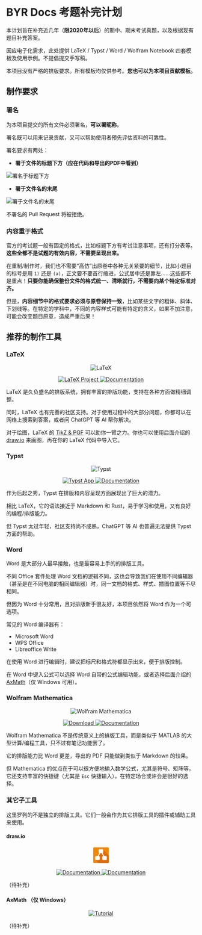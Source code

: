 # BYR Docs 考题补完计划

本计划旨在补充近几年（**限2020年以后**）的期中、期末考试真题，以及根据现有题目补充答案。

因应电子化需求，此处提供 LaTeX / Typst / Word / Wolfram Notebook 四套模板及使用示例。不提倡提交手写稿。

本项目没有严格的排版要求。所有模板均仅供参考。**您也可以为本项目贡献模板。**

## 制作要求

### 署名

为本项目提交的所有文件必须署名，**可以署昵称**。

署名既可以用来记录贡献，又可以帮助使用者预先评估资料的可靠性。

署名要求有两处：

- **署于文件的标题下方（应在代码和导出的PDF中看到）**

![署名于标题下方](https://i.ibb.co/zSx22sZ/Screenshot-20240625-095622.png)

- **署于文件名的末尾**

![署于文件名的末尾](https://i.ibb.co/CPgXrZy/Screenshot-20240625-100424.png)

不署名的 Pull Request 将被拒绝。

### 内容重于格式

官方的考试题一般有固定的格式，比如标题下方有考试注意事项，还有打分表等。**这些全都不是试题的有效内容，不需要呈现出来。**

在重制/制作时，我们也不需要“高仿”出原卷中各种无关紧要的细节，比如小题目的标号是用 `1)` 还是 `(a)`，正文要不要首行缩进，公式居中还是靠左……这些都不是重点！**只要你能确保整份文件的格式统一、清晰就行，不需要向某个特定标准对齐。**	

但是，**内容细节中的格式要求必须与原卷保持一致**，比如某些文字的粗体、斜体、下划线等。在特定的学科中，不同的内容样式可能有特定的含义，如果不加注意，可能会改变题目原意，造成严重后果！

## 推荐的制作工具

### LaTeX

<p align="center">
	<a>
		<img alt="LaTeX" src="https://www.latex-project.org/img/latex-project-logo.svg">
	</a>
</p>

<p align="center">
	<a href="https://www.latex-project.org/">
		<img alt="LaTeX Project" src="https://img.shields.io/website?down_message=offline&label=LaTeX%20Project&up_color=007f7f&up_message=online&url=https%3a%2f%2fwww.latex-project.org"/>
	</a>
	<a href="https://www.overleaf.com/learn">
		<img alt="Documentation" src="https://img.shields.io/website?down_message=offline&label=overleaf%20docs&up_color=088742&up_message=online&url=https%3A%2F%2Fwww.overleaf.com/learn"/>
	</a>
</p>

LaTeX 是久负盛名的排版系统，拥有丰富的排版功能，支持在各种方面做精细调整。

同时，LaTeX 也有完善的社区支持。对于使用过程中的大部分问题，你都可以在网络上搜索到答案，或者问 ChatGPT 等 AI 帮你解决。

对于绘图，LaTeX 的 [TikZ & PGF](https://muug.ca/mirror/ctan/graphics/pgf/base/doc/pgfmanual.pdf) 可以助你一臂之力。你也可以使用后面介绍的 [draw.io](#drawio) 来画图，再在你的 LaTeX 代码中导入它。

### Typst

<p align="center">
	<a>
		<img alt="Typst" src="https://user-images.githubusercontent.com/17899797/226108480-722b770e-6313-40d7-84f2-26bebb55a281.png">
	</a>
</p>

<p align="center">
	<a href="https://typst.app/">
		<img alt="Typst App" src="https://img.shields.io/website?down_message=offline&label=typst.app&up_color=239dad&up_message=online&url=https%3A%2F%2Ftypst.app"/>
	</a>
	<a href="https://typst.app/docs/">
		<img alt="Documentation" src="https://img.shields.io/website?down_message=offline&label=Typst%20docs&up_color=007aff&up_message=online&url=https%3A%2F%2Ftypst.app%2Fdocs"/>
	</a>
</p>

作为后起之秀，Typst 在排版和内容呈现方面展现出了巨大的潜力。

相比 LaTeX，它的语法接近于 Markdown 和 Rust，易于学习和使用，又有良好的编程/排版能力。

但 Typst 太过年轻，社区支持尚不成熟，ChatGPT 等 AI 也普遍无法提供 Typst 方面的帮助。

### Word

Word 是大部分人最早接触，也是最容易上手的的排版工具。

不同 Office 套件处理 Word 文档的逻辑不同，这也会导致我们在使用不同编辑器（甚至是在不同电脑的相同编辑器）时，同一文档的格式、样式、插图位置等不尽相同。

但因为 Word 十分常用，且对排版新手很友好，本项目依然将 Word 作为一个可选项。

常见的 Word 编译器有：

- Microsoft Word
- WPS Office
- Libreoffice Write

在使用 Word 进行编辑时，建议把标尺和格式符都显示出来，便于排版控制。

在 Word 中键入公式可以选择 Word 自带的公式编辑功能，或者选择后面介绍的 [AxMath](#axmath-仅-windows)（仅 Windows 可用）。

### Wolfram Mathematica

<p align="center">
	<a>
		<img alt="Wolfram Mathematica" src="https://www.wolfram.com/common/framework/img/spikey.en.png"/>
	</a>
</p>

<p align="center">
	<a href="https://www.wolfram.com/download-center/mathematica/">
		<img alt="Download" src="https://img.shields.io/website?down_message=offline&label=download%20center&up_color=f86200&up_message=online&url=https%3a%2f%2fwww.wolfram.com%2fdownload-center%2fmathematica">
	</a>
	<a href="https://reference.wolfram.com/language">
		<img alt="Documentation" src="https://img.shields.io/website?down_message=offline&label=Mathematica%20docs&up_color=d11b00&up_message=online&url=https%3A%2F%2Freference.wolfram.com%2Flanguage">
	</a>
</p>

Wolfram Mathematica 不是传统意义上的排版工具，而是类似于 MATLAB 的大型计算/编程工具，只不过有笔记功能罢了。

它的排版能力比 Word 更差，导出的 PDF 只能做到类似于 Markdown 的较果。

但 Mathematica 的优点在于可以很方便地输入数学公式，尤其是符号、矩阵等。它还支持丰富的快捷键（尤其是 `Esc` 快捷输入），在特定场合或许会是很好的选择。

### 其它子工具

这里罗列的不是独立的排版工具。它们一般会作为其它排版工具的插件或辅助工具来使用。

#### draw.io

<p align="center">
	<a class="navbar-brand u-header__navbar-brand u-header__navbar-brand-center" aria-label="Front">
		<svg xmlns="http://www.w3.org/2000/svg" xmlns:xlink="http://www.w3.org/1999/xlink" x="0px" y="0px" width="46px" height="46px" viewBox="0 0 250 250" xml:space="preserve" style="margin-bottom: 0; flex: none">
		<style type="text/css">
			.st0{fill:#F08705;}
			.st1{fill:#DF6C0C;}
			.st2{fill:#FFFFFF;}
		</style>
		<path class="st0" d="M237.5,227.9c0,5.3-4.3,9.6-9.5,9.6c0,0,0,0,0,0H22.1c-5.3,0-9.6-4.3-9.6-9.5c0,0,0,0,0,0V22.1
			c0-5.3,4.3-9.6,9.5-9.6c0,0,0,0,0,0h205.9c5.3,0,9.6,4.3,9.6,9.5c0,0,0,0,0,0V227.9z"/>
		<path class="st1" d="M237.5,227.9c0,5.3-4.3,9.6-9.5,9.6c0,0,0,0,0,0H89.6L44.8,192l27.9-45.5l82.7-102.7l82.1,84.5V227.9z"/>
		<path class="st2" d="M197.1,138.3h-23.7l-25-42.7c5.7-1.2,9.8-6.2,9.7-12V51.5c0-6.8-5.4-12.3-12.2-12.3c0,0-0.1,0-0.1,0h-41.7
			c-6.8,0-12.3,5.4-12.3,12.2c0,0,0,0.1,0,0.1v32.1c0,5.8,4,10.8,9.7,12l-25,42.7H52.9c-6.8,0-12.3,5.4-12.3,12.2c0,0,0,0.1,0,0.1
			v32.1c0,6.8,5.4,12.3,12.2,12.3c0,0,0.1,0,0.1,0h41.7c6.8,0,12.3-5.4,12.3-12.2c0,0,0-0.1,0-0.1v-32.1c0-6.8-5.4-12.3-12.2-12.3
			c0,0-0.1,0-0.1,0h-4l24.8-42.4h19.3l24.9,42.4h-4.1c-6.8,0-12.3,5.4-12.3,12.2c0,0,0,0.1,0,0.1v32.1c0,6.8,5.4,12.3,12.2,12.3
			c0,0,0.1,0,0.1,0h41.7c6.8,0,12.3-5.4,12.3-12.2c0,0,0-0.1,0-0.1v-32.1c0-6.8-5.4-12.3-12.2-12.3
			C197.2,138.3,197.2,138.3,197.1,138.3z"/>
		</svg>
	</a>
</p>

<p align="center">
	<a href="https://www.drawio.com/">
		<img alt="Documentation" src="https://img.shields.io/website?down_message=offline&label=draw.io&up_color=f08604&up_message=online&url=https%3A%2F%2Fwww.drawio.com/"/>
	<a href="https://www.drawio.com/doc">
		<img alt="Documentation" src="https://img.shields.io/website?down_message=offline&label=draw.io%20docs&up_color=377cff&up_message=online&url=https%3A%2F%2Fwww.drawio.com/doc/"/>
	</a>
</p>

（待补充）

#### AxMath （仅 Windows）

<p align="center">
	<a href="https://space.bilibili.com/323841212/channel/series">
		<img alt="Tutorial" src="https://img.shields.io/website?down_message=offline&label=axmath%20tutorial&up_color=bb7769&up_message=online&url=https%3a%2f%2fspace.bilibili.com%2f323841212%2fchannel%2fseries">
	</a>
</p>

（待补充）